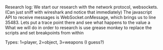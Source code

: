 Research log:
We start our research with the network protocol, websockets. (Can just sniff with wireshark and notice that immediately)
The javascript API to receive messages is WebSocket.onMessage, which brings us to line 35483. 
Lets put a trace point there and see what happens to the value a
What we will do in order to research is use grease monkey to replace the scripts and set breakpoints from within
<br>

Types: 1=player, 2=object, 3=weapons (I guess?)
